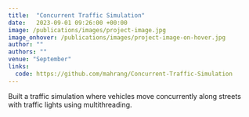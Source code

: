 ```yaml
---
title:  "Concurrent Traffic Simulation"
date:   2023-09-01 09:26:00 +00:00
image: /publications/images/project-image.jpg
image_onhover: /publications/images/project-image-on-hover.jpg
author: ""
authors: ""
venue: "September"
links:
  code: https://github.com/mahrang/Concurrent-Traffic-Simulation
---
```

Built a traffic simulation where vehicles move concurrently along streets with traffic lights using multithreading.
